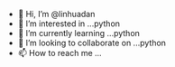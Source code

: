 - 👋 Hi, I’m @linhuadan
- 👀 I’m interested in ...python
- 🌱 I’m currently learning ...python
- 💞️ I’m looking to collaborate on ...python
- 📫 How to reach me ...

<!---
linhuadan/linhuadan is a ✨ special ✨ repository because its `README.md` (this file) appears on your GitHub profile.
You can click the Preview link to take a look at your changes.
--->

